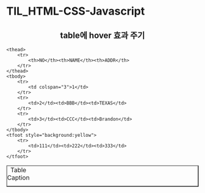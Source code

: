 # TIL_HTML-CSS-Javascript

<!DOCTYPE html>
<html>
<head>
<meta charset="UTF-8">
<title>table에 hover 효과주기</title>
<style type="text/css">
	td{
		text-align:center;
	}
	tfoot{
		background-color:pink;
	}
	/* table에 자식 태그인 tr을 선택자로 지정
	   table tr : table의 후손개념인 tr
	   table>tr : table의 직계자식인 tr
	   
	*/
	table>tbody>tr:hover{
		background-color:yellow;
	}

</style>
</head>
<body>
<h2 align="center">table에 hover 효과 주기</h2>
<table align="center" border="2" width="40%">
	<caption>Table Caption</caption>
	<colgroup>
		<col span="2" style="background:red">
		<col style="background:blue">
	</colgroup>

	<thead>
		<tr>
			<th>NO</th><th>NAME</th><th>ADDR</th>
		</tr>
	</thead>
	<tbody>
		<tr>
			<td colspan="3">1</td>
		</tr>
		<tr>
			<td>2</td><td>BBB</td><td>TEXAS</td>
		</tr>
		<tr>
			<td>3</td><td>CCC</td><td>Brandon</td>
		</tr>
	</tbody>
	<tfoot style="background:yellow">
		<tr>
			<td>111</td><td>222</td><td>333</td>
		</tr>
	</tfoot>
</table>
</body>
</html>


